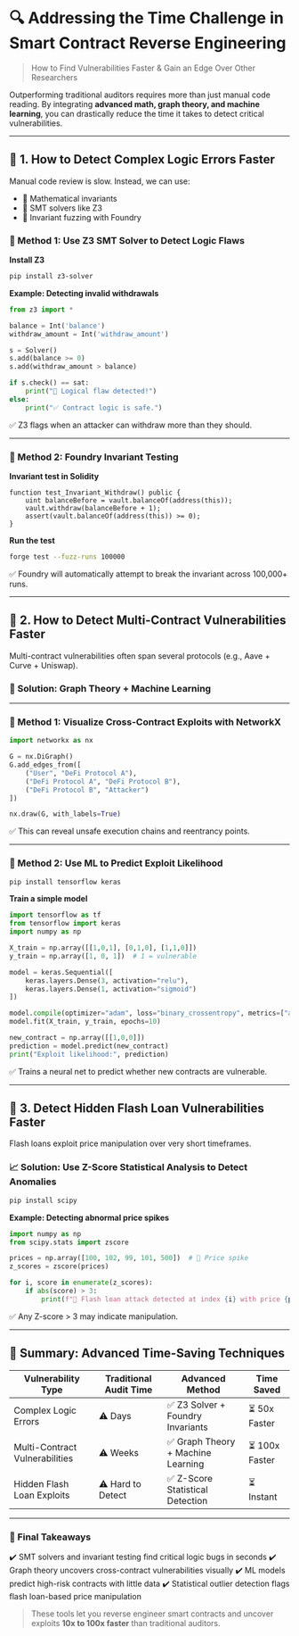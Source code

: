 # 🔍 Addressing the Time Challenge in Smart Contract Reverse Engineering

> How to Find Vulnerabilities Faster & Gain an Edge Over Other Researchers

Outperforming traditional auditors requires more than just manual code reading. By integrating **advanced math, graph theory, and machine learning**, you can drastically reduce the time it takes to detect critical vulnerabilities.

---

## 📌 1. How to Detect Complex Logic Errors Faster

Manual code review is slow. Instead, we can use:

- 🧮 Mathematical invariants
- 🔎 SMT solvers like Z3
- 🔁 Invariant fuzzing with Foundry

### 🚀 Method 1: Use Z3 SMT Solver to Detect Logic Flaws

**Install Z3**

```bash
pip install z3-solver
```

**Example: Detecting invalid withdrawals**

```python
from z3 import *

balance = Int('balance')
withdraw_amount = Int('withdraw_amount')

s = Solver()
s.add(balance >= 0)
s.add(withdraw_amount > balance)

if s.check() == sat:
    print("🚨 Logical flaw detected!")
else:
    print("✅ Contract logic is safe.")
```

✅ Z3 flags when an attacker can withdraw more than they should.

---

### 🚀 Method 2: Foundry Invariant Testing

**Invariant test in Solidity**

```solidity
function test_Invariant_Withdraw() public {
    uint balanceBefore = vault.balanceOf(address(this));
    vault.withdraw(balanceBefore + 1);
    assert(vault.balanceOf(address(this)) >= 0);
}
```

**Run the test**

```bash
forge test --fuzz-runs 100000
```

✅ Foundry will automatically attempt to break the invariant across 100,000+ runs.

---

## 📌 2. How to Detect Multi-Contract Vulnerabilities Faster

Multi-contract vulnerabilities often span several protocols (e.g., Aave + Curve + Uniswap).

### 🧠 Solution: Graph Theory + Machine Learning

---

### 🚀 Method 1: Visualize Cross-Contract Exploits with NetworkX

```python
import networkx as nx

G = nx.DiGraph()
G.add_edges_from([
    ("User", "DeFi Protocol A"),
    ("DeFi Protocol A", "DeFi Protocol B"),
    ("DeFi Protocol B", "Attacker")
])

nx.draw(G, with_labels=True)
```

✅ This can reveal unsafe execution chains and reentrancy points.

---

### 🚀 Method 2: Use ML to Predict Exploit Likelihood

```bash
pip install tensorflow keras
```

**Train a simple model**

```python
import tensorflow as tf
from tensorflow import keras
import numpy as np

X_train = np.array([[1,0,1], [0,1,0], [1,1,0]])
y_train = np.array([1, 0, 1])  # 1 = vulnerable

model = keras.Sequential([
    keras.layers.Dense(3, activation="relu"),
    keras.layers.Dense(1, activation="sigmoid")
])

model.compile(optimizer="adam", loss="binary_crossentropy", metrics=["accuracy"])
model.fit(X_train, y_train, epochs=10)

new_contract = np.array([[1,0,0]])
prediction = model.predict(new_contract)
print("Exploit likelihood:", prediction)
```

✅ Trains a neural net to predict whether new contracts are vulnerable.

---

## 📌 3. Detect Hidden Flash Loan Vulnerabilities Faster

Flash loans exploit price manipulation over very short timeframes.

### 📈 Solution: Use Z-Score Statistical Analysis to Detect Anomalies

```bash
pip install scipy
```

**Example: Detecting abnormal price spikes**

```python
import numpy as np
from scipy.stats import zscore

prices = np.array([100, 102, 99, 101, 500])  # 🚨 Price spike
z_scores = zscore(prices)

for i, score in enumerate(z_scores):
    if abs(score) > 3:
        print(f"🚨 Flash loan attack detected at index {i} with price {prices[i]}")
```

✅ Any Z-score > 3 may indicate manipulation.

---

## 🚀 Summary: Advanced Time-Saving Techniques

| Vulnerability Type             | Traditional Audit Time | Advanced Method                    | Time Saved     |
| ------------------------------ | ---------------------- | ---------------------------------- | -------------- |
| Complex Logic Errors           | ⚠️ Days                | ✅ Z3 Solver + Foundry Invariants  | ⏳ 50x Faster  |
| Multi-Contract Vulnerabilities | ⚠️ Weeks               | ✅ Graph Theory + Machine Learning | ⏳ 100x Faster |
| Hidden Flash Loan Exploits     | ⚠️ Hard to Detect      | ✅ Z-Score Statistical Detection   | ⏳ Instant     |

---

### 🧠 Final Takeaways

✔️ SMT solvers and invariant testing find critical logic bugs in seconds
✔️ Graph theory uncovers cross-contract vulnerabilities visually
✔️ ML models predict high-risk contracts with little data
✔️ Statistical outlier detection flags flash loan-based price manipulation

> These tools let you reverse engineer smart contracts and uncover exploits **10x to 100x faster** than traditional auditors.
